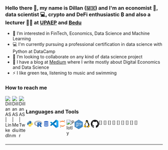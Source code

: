 
### Hello there 👋, my name is Dillan (🇲🇽) and I'm an economist 💱, data scientist 💻, crypto and DeFi enthusiastic ₿ and also a lecturer  👨‍🏫 at [UPAEP] and [Bedu]

- 👀 I’m interested in FinTech, Economics, Data Science and Machine Learning
- 💻 I'm currently pursuing a professional certification in data science with Python at DataCamp
- 🔭 I’m looking to collaborate on any kind of data science project
- 📖 I have a blog at [Medium] where I write mostly about Digital Economics and Data Science
- ⚡ I like green tea, listening to music and swimming

### How to reach me

[<img align="left" alt="DillanAS | LinkedIn" width="22px" src="https://cdn.jsdelivr.net/npm/simple-icons@v3/icons/linkedin.svg" />][linkedin]
[<img align="left" alt="DillanAS | Medium" width="22px" src="https://cdn.jsdelivr.net/npm/simple-icons@3.13.0/icons/medium.svg" />][medium]
[<img align="left" alt="DillanAS | Twitter" width="22px" src="https://cdn.jsdelivr.net/npm/simple-icons@v3/icons/twitter.svg" />][twitter]

<br />

### Languages and Tools 

[<img align="left" alt="Python" width="26px" src="https://raw.githubusercontent.com/github/explore/80688e429a7d4ef2fca1e82350fe8e3517d3494d/topics/python/python.png" />]
[<img align="left" alt="R" width="26px" src="https://raw.githubusercontent.com/github/explore/80688e429a7d4ef2fca1e82350fe8e3517d3494d/topics/r/r.png" />]
[<img align="left" alt="SQL" width="26px" src="https://raw.githubusercontent.com/github/explore/80688e429a7d4ef2fca1e82350fe8e3517d3494d/topics/sql/sql.png" />]
[<img align="left" alt="Visual Studio Code" width="26px" src="https://raw.githubusercontent.com/github/explore/80688e429a7d4ef2fca1e82350fe8e3517d3494d/topics/visual-studio-code/visual-studio-code.png" />]
[<img align="left" alt="Jupyter Notebook" width="26px" src="https://raw.githubusercontent.com/github/explore/80688e429a7d4ef2fca1e82350fe8e3517d3494d/topics/jupyter-notebook/jupyter-notebook.png" />]
[<img align="left" alt="Plotly" width="26px" src="https://plotly.com/all_static/images/plotly_graphing_libraries_1.png" />]
[<img align="left" alt="Shiny" width="26px" src="https://raw.githubusercontent.com/rstudio/shiny/master/man/figures/logo.png" />]
[<img align="left" alt="Linux" width="26px" src="https://raw.githubusercontent.com/github/explore/80688e429a7d4ef2fca1e82350fe8e3517d3494d/topics/linux/linux.png" />]
[<img align="left" alt="GitHub" width="26px" src="https://raw.githubusercontent.com/github/explore/78df643247d429f6cc873026c0622819ad797942/topics/github/github.png" />]

<br />
<br />

---

[UPAEP]: https://upaep.mx//?lang=en
[Bedu]: https://bedu.org/
[Medium]: https://medium.com/@dillanas22
[linkedin]: https://www.linkedin.com/in/dillanas22/
[twitter]: https://twitter.com/dillan_as22
